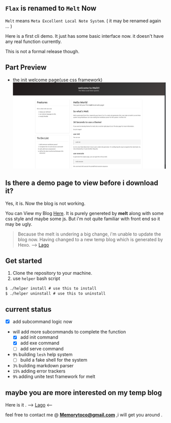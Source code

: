 ## `Flax` is renamed to `Melt` Now

`Melt` means `Meta Excellent Local Note System`. ( it may be renamed again ... )

Here is a first cli demo. It just has some basic interface now. it doesn't have 
any real function currently.

This is not a formal release though.

## Part Preview
- the init welcome page(use css framework)
![welcome](welcomePreview.png)

## Is there a demo page to view before i download it?

Yes, it is. Now the blog is not working.

You can View my Blog [Here](https://memorytoco.github.io/Lasga/).
It is purely genereted by **melt** along with some css style and maybe some js.
But i'm not quite familiar with front end so it may be ugly.

> Because the melt is undering a big change, i'm unable to update the blog
> now. Having changed to a new temp blog which is generated by Hexo. --> [Lago](https://memorytoco.github.io/Lago/)

## Get started
1. Clone the repository to your machine.
2. use `helper` bash script

```shell
$ ./helper install # use this to install
$ ./helper uninstall # use this to uninstall
```

## current status
* [x] add subcommand logic now
* will add more subcommands to complete the function
  - [x] add init command
  - [x] add exe command
  - [ ] add serve command
* `9%` building `lesh` help system
  - [ ] build a fake shell for the system
* `3%` building markdown parser
* `15%` adding error trackers
* `9%` adding unite test framework for melt

## maybe you are more interested on my temp blog
Here is it . --> [Lago](https://memorytoco.github.io/Lago/) <--

feel free to contact me @ **Memorytoco@gmail.com** ,i will get you around .
